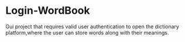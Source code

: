 # Login-WordBook
Gui project that requires valid user authentication to open the dictionary platform,where the user can store words along with their meanings.
